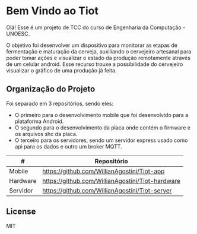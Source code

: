 # Bem Vindo ao Tiot

Olá! Esse é um projeto de TCC do curso de Engenharia da Computação - UNOESC.

O objetivo foi desenvolver um dispositivo para monitorar as etapas de fermentação e maturação da cerveja, auxiliando o cervejeiro artesanal para poder tomar ações e visualizar o estado da produção remotamente através de um celular android. Esse recurso trouxe a possibilidade do cervejeiro visualizar o gráfico de uma produção já feita.

## Organização do Projeto

Foi separado em 3 repositórios, sendo eles:
  - O primeiro para o desenvolvimento mobile que foi desenvolvido para a plataforma Android.
  - O segundo para o desenvolvimento da placa onde contém o firmware e os arquivos shc da placa.
  - O terceiro para os servidores, sendo um servidor express usado como api para os dados e outro um broker MQTT.

| # | Repositório |
| ------ | ------ |
| Mobile | https://github.com/WillianAgostini/Tiot-app |
| Hardware | https://github.com/WillianAgostini/Tiot-hardware |
| Servidor | https://github.com/WillianAgostini/Tiot-server |

License
----

MIT
